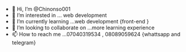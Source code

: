 - 👋 Hi, I’m @Chinonso001
- 👀 I’m interested in ... web development 
- 🌱 I’m currently learning ...web development {front-end }
- 💞️ I’m looking to collaborate on ...more learning experience
- 📫 How to reach me ...07040319534 , 08089059624 {whattsapp and telegram}

<!---
Chinonso001/Chinonso001 is a ✨ special ✨ repository because its `README.md` (this file) appears on your GitHub profile.
You can click the Preview link to take a look at your changes.
--->
